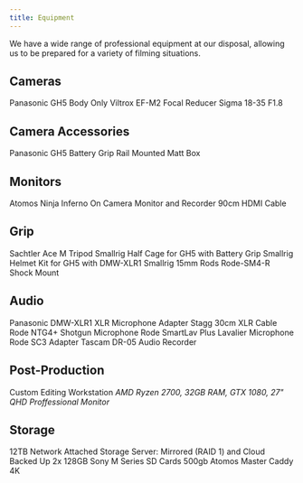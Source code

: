```yaml
---
title: Equipment
---
```


We have a wide range of professional equipment at our disposal, allowing us to be prepared for a variety of filming situations.

## Cameras
Panasonic GH5 Body Only
Viltrox EF-M2 Focal Reducer
Sigma 18-35 F1.8

## Camera Accessories
Panasonic GH5 Battery Grip
Rail Mounted Matt Box

## Monitors
Atomos Ninja Inferno On Camera Monitor and Recorder
90cm HDMI Cable

## Grip
Sachtler Ace M Tripod
Smallrig Half Cage for GH5 with Battery Grip
Smallrig Helmet Kit for GH5 with DMW-XLR1
Smallrig 15mm Rods
Rode-SM4-R Shock Mount

## Audio
Panasonic DMW-XLR1 XLR Microphone Adapter
Stagg 30cm XLR Cable
Rode NTG4+ Shotgun Microphone
Rode SmartLav Plus Lavalier Microphone
Rode SC3 Adapter
Tascam DR-05 Audio Recorder

## Post-Production
Custom Editing Workstation
  *AMD Ryzen 2700, 32GB RAM, GTX 1080, 27" QHD Proffessional Monitor*

## Storage
12TB Network Attached Storage Server: Mirrored (RAID 1) and Cloud Backed Up
2x 128GB Sony M Series SD Cards
500gb Atomos Master Caddy 4K
